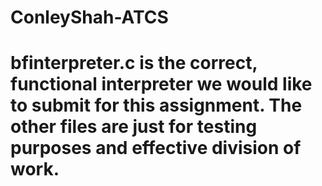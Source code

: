 # ConleyShah-ATCS
# bfinterpreter.c is the correct, functional interpreter we would like to submit for this assignment. The other files are just for testing purposes and effective division of work.
